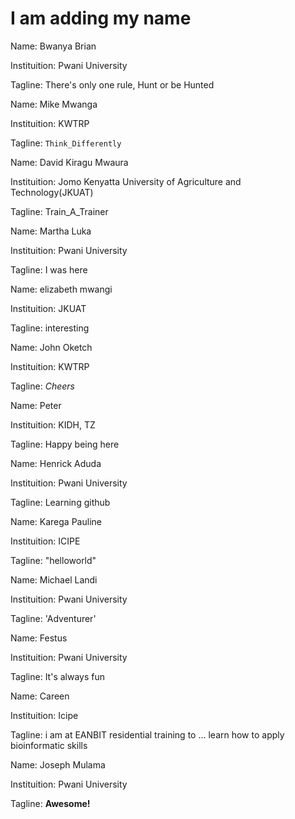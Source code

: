 # I am adding my name

Name: Bwanya Brian

Instituition: Pwani University 

Tagline: There's only one rule, Hunt or be Hunted


Name: Mike Mwanga

Instituition: KWTRP

Tagline: `Think_Differently`


Name: David Kiragu Mwaura

Instituition: Jomo Kenyatta University of Agriculture and Technology(JKUAT)

Tagline: Train_A_Trainer


Name: Martha Luka

Instituition: Pwani University

Tagline: I was here


Name: elizabeth mwangi

Instituition: JKUAT

Tagline: interesting


Name: John Oketch 

Instituition: KWTRP

Tagline: *Cheers*


Name: Peter

Instituition: KIDH, TZ

Tagline: Happy being here


Name: Henrick Aduda

Instituition: Pwani University

Tagline: Learning github


Name: Karega Pauline

Instituition: ICIPE

Tagline: "helloworld"


Name: Michael Landi 

Instituition: Pwani University 

Tagline: 'Adventurer'


Name: Festus 

Instituition: Pwani University

Tagline: It's always fun


Name: Careen 

Instituition: Icipe 

Tagline: i am at EANBIT residential training  to ... learn  how to apply bioinformatic skills 


Name: Joseph Mulama 

Instituition: Pwani University 

Tagline: **Awesome!**

